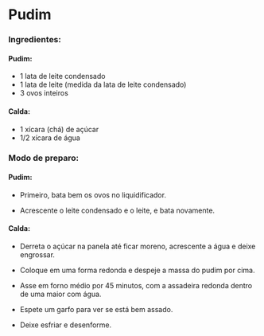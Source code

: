 # Pudim 

### Ingredientes:

#### Pudim:
 - 1 lata de leite condensado
 - 1 lata de leite (medida da lata de leite condensado)
 - 3 ovos inteiros

#### Calda:
 - 1 xícara (chá) de açúcar
 - 1/2 xícara de água
 
 ### Modo de preparo:
 
#### Pudim:

 - Primeiro, bata bem os ovos no liquidificador.

 - Acrescente o leite condensado e o leite, e bata novamente.

#### Calda:

 - Derreta o açúcar na panela até ficar moreno, acrescente a água e deixe engrossar.

 - Coloque em uma forma redonda e despeje a massa do pudim por cima.

 - Asse em forno médio por 45 minutos, com a assadeira redonda dentro de uma maior com água.

 - Espete um garfo para ver se está bem assado.

 - Deixe esfriar e desenforme.